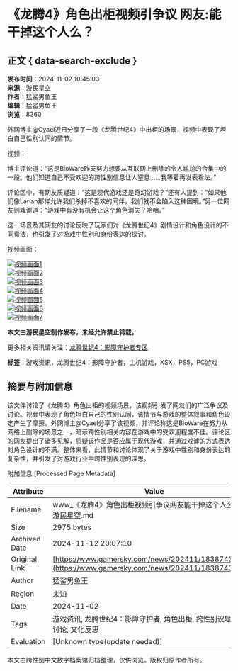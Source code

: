 # 《龙腾4》角色出柜视频引争议 网友:能干掉这个人么？

## 正文 { data-search-exclude }


**发布时间**：2024-11-02 10:45:03  
**来源**：游民星空  
**作者**：猛鲨男鱼王  
**编辑**：猛鲨男鱼王  
**浏览**：8360  

外网博主@Cyael近日分享了一段《龙腾世纪4》中出柜的场景，视频中表现了坦白自己性别认同的情节。

视频：

博主评论道：“这是BioWare昨天努力想要从互联网上删除的令人尴尬的合集中的一段。他们知道自己不受欢迎的跨性别信息让人窒息……我等着再发表看法。”

评论区中，有网友质疑道：“这是现代游戏还是奇幻游戏？”还有人提到：“如果他们像Larian那样允许我们杀掉不喜欢的同伴，我们就不会陷入这种困境。”另一位网友则戏谑道：“游戏中有没有机会让这个角色消失？哈哈。”

这一场景及其网友的讨论反映了玩家们对《龙腾世纪4》剧情设计和角色设计的不同看法，也引发了对游戏中性别和身份表达的探讨。

视频画面：

[![视频画面1](https://img1.gamersky.com/upimg/pic/2024/11/02/small_202411021043076487.png)](https://www.gamersky.com/showimage/id_gamersky.shtml?https://img1.gamersky.com/upimg/pic/2024/11/02/origin_202411021043076487.png)  
[![视频画面2](https://img1.gamersky.com/upimg/pic/2024/11/02/small_202411021043089003.png)](https://www.gamersky.com/showimage/id_gamersky.shtml?https://img1.gamersky.com/upimg/pic/2024/11/02/origin_202411021043089003.png)  
[![视频画面3](https://img1.gamersky.com/upimg/pic/2024/11/02/small_202411021043095419.png)](https://www.gamersky.com/showimage/id_gamersky.shtml?https://img1.gamersky.com/upimg/pic/2024/11/02/origin_202411021043095419.png)  
[![视频画面4](https://img1.gamersky.com/upimg/pic/2024/11/02/small_202411021043115061.png)](https://www.gamersky.com/showimage/id_gamersky.shtml?https://img1.gamersky.com/upimg/pic/2024/11/02/origin_202411021043115061.png)  
[![视频画面5](https://img1.gamersky.com/upimg/pic/2024/11/02/small_202411021043129549.png)](https://www.gamersky.com/showimage/id_gamersky.shtml?https://img1.gamersky.com/upimg/pic/2024/11/02/origin_202411021043129549.png)  
[![视频画面6](https://img1.gamersky.com/upimg/pic/2024/11/02/small_202411021043139688.png)](https://www.gamersky.com/showimage/id_gamersky.shtml?https://img1.gamersky.com/upimg/pic/2024/11/02/origin_202411021043139688.png)  
[![视频画面7](https://img1.gamersky.com/upimg/pic/2024/11/02/small_202411021043144211.png)](https://www.gamersky.com/showimage/id_gamersky.shtml?https://img1.gamersky.com/upimg/pic/2024/11/02/origin_202411021043144211.png)  

**本文由游民星空制作发布，未经允许禁止转载。**

更多相关资讯请关注：[龙腾世纪4：影障守护者专区](https://www.gamersky.com/z/dragon-age-the-veilguard/)

**标签**：游戏资讯，龙腾世纪4：影障守护者，主机游戏，XSX，PS5，PC游戏

## 摘要与附加信息

<!-- tcd_abstract -->
该文件讨论了《龙腾4》角色出柜的视频场景，该视频引发了网友们的广泛争议及讨论。视频中表现了角色坦白自己的性别认同，该情节与游戏的整体叙事和角色设定产生了摩擦。外网博主@Cyael分享了该视频，并评论称这是BioWare在努力从网络上删除的场景之一，暗示跨性别相关内容在游戏中的受欢迎程度不佳。评论区的网友提出了诸多见解，质疑该作品是否应属于现代游戏，并通过戏谑的方式表达对角色设计的不满。整体来看，此情节和讨论体现了关于游戏中性别和身份表达的复杂性，并引发了对游戏行业中跨性别表现的深思。
<!-- tcd_abstract_end -->

附加信息 [Processed Page Metadata]

| Attribute       | Value                                  |
|-----------------|----------------------------------------|
| Filename        | www_《龙腾4》角色出柜视频引争议网友能干掉这个人么？_-_游民星空.md                             |
| Size            | 2975 bytes                           |
| Archived Date   | 2024-11-12 20:07:10                             |
| Original Link   | [https://www.gamersky.com/news/202411/1838743.shtml](https://www.gamersky.com/news/202411/1838743.shtml)                       |
| Author          | 猛鲨男鱼王                               |
| Region          | 未知                               |
| Date            | 2024-11-02                                 |
| Tags            | 游戏资讯, 龙腾世纪4：影障守护者, 角色出柜, 跨性别议题, 玩家讨论, 文化反思                                 |
| Evaluation            | [Unknown type(update needed)]                                 |
<!-- tcd_table_end -->

本文由跨性别中文数字档案馆归档整理，仅供浏览。版权归原作者所有。
